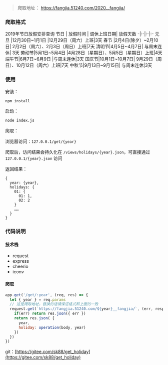 <!-- 1578681840000 -->
<!-- NodeJs 爬取节假日数据 -->
<!-- 工作需要，就尝试做了个 Nodejs 爬取假日的东西，很简单 -->
<!--  -->
<!-- Tech -->

>爬取地址： https://fangjia.51240.com/2020__fangjia/ 
### 爬取格式

2019年节日放假安排查询
节日	| 放假时间	| 调休上班日期|	放假天数
-|:-|:-|:-
元旦	|12月30日~1月1日	|12月29日（周六）上班|3天
春节	|2月4日(除夕）~2月10日|	2月2日（周六）、2月3日（周日）上班|7天
清明节|4月5日~4月7日|	与周末连休|	3天
劳动节|5月1日~5月4日	|4月28日（星期日）、5月5日（星期日）上班|4天
端午节|6月7日~6月9日	|与周末连休|3天
国庆节|10月1日~10月7日|	9月29日（周日）、10月12日（周六）上班|7天
中秋节|9月13日~9月15日|	与周末连休|3天

### 使用
安装：
```bash
npm install
```
启动：
```bash 
node index.js
```
爬取： 

浏览器访问：`127.0.0.1/get/{year}`

爬取后，访问结果会持久化在 `/views/holidays/{year}.json`，可直接通过 `127.0.0.1/{year}.json` 访问

返回结果：
```
{
  year: {year},
  holidays: {
    01: {
      01: 1,
      02: 2
    }
    ……
  }
}
```

### 代码说明

#### 技术栈

* request
* express
* cheerio
* iconv

#### 爬取
```js
app.get('/get/:year', (req, res) => {
  let { year } = req.params
  // 这是爬取地址，替换的话请保证格式和上面的一致
  request.get(`https://fangjia.51240.com/${year}__fangjia/`, (err, response, body) => {
    if(err) return res.json({ err })
    return res.json( { 
      year,
      holiday: operation(body, year) 
    })
  })
})
```

git：[https://gitee.com/sk88/get_holiday](https://gitee.com/sk88/get_holiday)